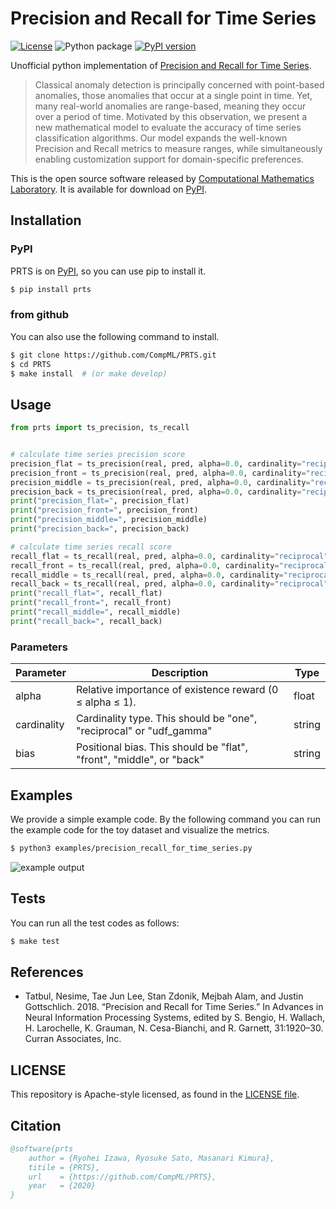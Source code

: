 # Precision and Recall for Time Series

[![License](https://img.shields.io/badge/License-Apache%202.0-blue.svg)](https://opensource.org/licenses/Apache-2.0)
![Python package](https://github.com/CompML/PRTS/workflows/Python%20package/badge.svg?branch=main)
[![PyPI version](https://badge.fury.io/py/prts.svg)](https://badge.fury.io/py/prts)

Unofficial python implementation of [Precision and Recall for Time Series](https://papers.nips.cc/paper/2018/file/8f468c873a32bb0619eaeb2050ba45d1-Paper.pdf).

>Classical anomaly detection is principally concerned with point-based anomalies, those anomalies that occur at a single point in time. Yet, many real-world anomalies are range-based, meaning they occur over a period of time. Motivated by this observation, we present a new mathematical model to evaluate the accuracy of time series classification algorithms. Our model expands the well-known Precision and Recall metrics to measure ranges, while simultaneously enabling customization support for domain-specific preferences.

This is the open source software released by [Computational Mathematics Laboratory](https://sites.google.com/view/compml/). It is available for download on [PyPI](https://pypi.org/project/prts/).

## Installation


### PyPI

PRTS is on [PyPI](https://pypi.org/project/prts/), so you can use pip to install it.

```bash
$ pip install prts
```

### from github
You can also use the following command to install.

```bash
$ git clone https://github.com/CompML/PRTS.git
$ cd PRTS
$ make install  # (or make develop)
```

## Usage

```python
from prts import ts_precision, ts_recall


# calculate time series precision score
precision_flat = ts_precision(real, pred, alpha=0.0, cardinality="reciprocal", bias="flat")
precision_front = ts_precision(real, pred, alpha=0.0, cardinality="reciprocal", bias="front")
precision_middle = ts_precision(real, pred, alpha=0.0, cardinality="reciprocal", bias="middle")
precision_back = ts_precision(real, pred, alpha=0.0, cardinality="reciprocal", bias="back")
print("precision_flat=", precision_flat)
print("precision_front=", precision_front)
print("precision_middle=", precision_middle)
print("precision_back=", precision_back)

# calculate time series recall score
recall_flat = ts_recall(real, pred, alpha=0.0, cardinality="reciprocal", bias="flat")
recall_front = ts_recall(real, pred, alpha=0.0, cardinality="reciprocal", bias="front")
recall_middle = ts_recall(real, pred, alpha=0.0, cardinality="reciprocal", bias="middle")
recall_back = ts_recall(real, pred, alpha=0.0, cardinality="reciprocal", bias="back")
print("recall_flat=", recall_flat)
print("recall_front=", recall_front)
print("recall_middle=", recall_middle)
print("recall_back=", recall_back)
```

### Parameters

| Parameter   | Description                                                          | Type   |
|-------------|----------------------------------------------------------------------|--------|
| alpha       | Relative importance of existence reward (0 ≤ alpha ≤ 1).             | float  |
| cardinality | Cardinality type. This should be "one", "reciprocal" or "udf_gamma"  | string |
| bias        | Positional bias. This should be "flat", "front", "middle", or "back" | string |

## Examples

We provide a simple example code.
By the following command you can run the example code for the toy dataset and visualize the metrics.

```bash
$ python3 examples/precision_recall_for_time_series.py
```

![example output](./examples/example.png)

## Tests

You can run all the test codes as follows:

```bash
$ make test
```

## References
* Tatbul, Nesime, Tae Jun Lee, Stan Zdonik, Mejbah Alam, and Justin Gottschlich. 2018. “Precision and Recall for Time Series.” In Advances in Neural Information Processing Systems, edited by S. Bengio, H. Wallach, H. Larochelle, K. Grauman, N. Cesa-Bianchi, and R. Garnett, 31:1920–30. Curran Associates, Inc.

## LICENSE
This repository is Apache-style licensed, as found in the [LICENSE file](LICENSE).

## Citation

```bibtex
@software{prts
    author = {Ryohei Izawa, Ryosuke Sato, Masanari Kimura},
    titile = {PRTS},
    url    = {https://github.com/CompML/PRTS},
    year   = {2020}
}

```
